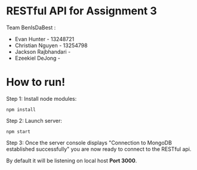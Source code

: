 # RESTful API for Assignment 3

Team BenIsDaBest :
- Evan Hunter - 13248721
- Christian Nguyen - 13254798
- Jackson Rajbhandari - 
- Ezeekiel DeJong - 

# How to run!

Step 1: 
Install node modules:
```
npm install
```
Step 2:
Launch server:
```
npm start
```
Step 3:
Once the server console displays "Connection to MongoDB established successfully" you are now ready to connect to the RESTful api.

By default it will be listening on local host **Port 3000**.